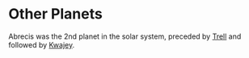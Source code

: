 # Other Planets

<meta property="og:description" content="Abrecis was the 2nd planet in the solar system, preceded by Trell and followed by Kwajey.">

Abrecis was the 2nd planet in the solar system, preceded by [Trell](trell.md) and followed by [Kwajey](kwajey.md).